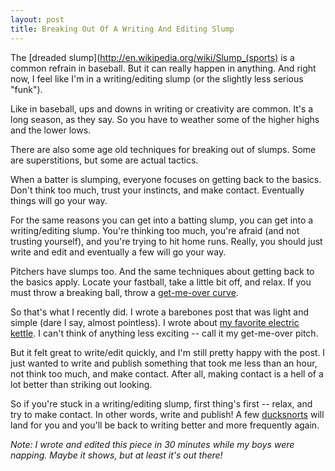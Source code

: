 ```yaml
---
layout: post
title: Breaking Out Of A Writing And Editing Slump
---
```

The [dreaded slump](http://en.wikipedia.org/wiki/Slump_(sports) is a common refrain in baseball. But it can really happen in anything. And right now, I feel like I'm in a writing/editing slump (or the slightly less serious "funk").

Like in baseball, ups and downs in writing or creativity are common. It's a long season, as they say. So you have to weather some of the higher highs and the lower lows.

There are also some age old techniques for breaking out of slumps. Some are superstitions, but some are actual tactics.

When a batter is slumping, everyone focuses on getting back to the basics. Don't think too much, trust your instincts, and make contact. Eventually things will go your way.

For the same reasons you can get into a batting slump, you can get into a writing/editing slump. You're thinking too much, you're afraid (and not trusting yourself), and you're trying to hit home runs. Really, you should just write and edit and eventually a few will go your way.

Pitchers have slumps too. And the same techniques about getting back to the basics apply. Locate your fastball, take a little bit off, and relax. If you must throw a breaking ball, throw a [get-me-over curve](http://www.baseballbytheyard.com/get-me-over-breaking-pitches/).

So that's what I recently did. I wrote a barebones post that was light and simple (dare I say, almost pointless). I wrote about [my favorite electric kettle](http://dankim.org/2014/05/19/the-most-boring-product-review-of-a-perfectly-designed-product.html). I can't think of anything less exciting -- call it my get-me-over pitch. 

But it felt great to write/edit quickly, and I'm still pretty happy with the post. I just wanted to write and publish something that took me less than an hour, not think too much, and make contact. After all, making contact is a hell of a lot better than striking out looking.

So if you're stuck in a writing/editing slump, first thing's first -- relax, and try to make contact. In other words, write and publish! A few [ducksnorts](http://www.urbandictionary.com/define.php?term=ducksnort) will land for you and you'll be back to writing better and more frequently again. 

_Note: I wrote and edited this piece in 30 minutes while my boys were napping. Maybe it shows, but at least it's out there!_